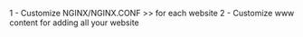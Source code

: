 1 - Customize NGINX/NGINX.CONF >> for each website
2 - Customize www content for adding all your website
